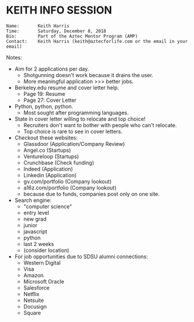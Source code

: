 # KEITH INFO SESSION

```
Name:       Keith Harris
Time:       Saturday, December 8, 2018
Bio:        Part of the Aztec Mentor Program (AMP)
Contact:    Keith Harris (keith@aztecforlife.com or the email in your email)
```

Notes:

- Aim for 2 applications per day.
  - Shotgunning doesn't work because it drains the user.
  - More meaningful application >>> better jobs.
- Berkeley.edu resume and cover letter help.
  - Page 19: Resume
  - Page 27: Cover Letter
- Python, python, python.
  - Most sought after programming languages.
- State in cover letter willing to relocate and top choice!
  - Recruiters don't want to bother with people who can't relocate.
  - Top choice is rare to see in cover letters.
- Checkout these websites:
  - Glassdoor (Application/Company Review)
  - Angel.co (Startups)
  - Ventureloop (Startups)
  - Crunchbase (Check funding)
  - Indeed (Application)
  - Linkedin (Application)
  - gv.com/portfolio (Company lookout)
  - a16z.com/portfolio (Company lookout)
  - because due to funds, companies post only on one site.
- Search engine:
  - "computer science"
  - entry level
  - new grad
  - junior
  - javascript
  - python
  - last 2 weeks
  - (consider location)
- For job opportunities due to SDSU alumni connections:
  - Western Digital
  - Visa
  - Amazon
  - Microsoft Oracle
  - Salesforce
  - Netflix
  - Netsuite
  - Docusign
  - Square

